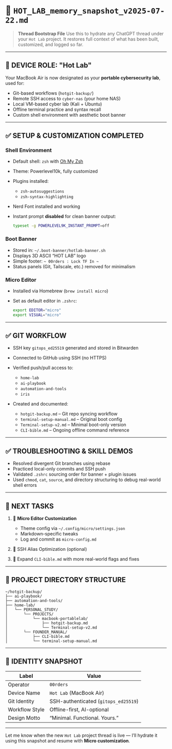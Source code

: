 # 🧠 `HOT_LAB_memory_snapshot_v2025-07-22.md`

> **Thread Bootstrap File**
> Use this to hydrate any ChatGPT thread under your `Hot Lab` project.
> It restores full context of what has been built, customized, and logged so far.

---

## 🔧 DEVICE ROLE: "Hot Lab"

Your MacBook Air is now designated as your **portable cybersecurity lab**, used for:

* Git-based workflows (`hotgit-backup/`)
* Remote SSH access to `cyber-nas` (your home NAS)
* Local VM-based cyber lab (Kali + Ubuntu)
* Offline terminal practice and syntax recall
* Custom shell environment with aesthetic boot banner

---

## ✅ SETUP & CUSTOMIZATION COMPLETED

### Shell Environment

* Default shell: `zsh` with [Oh My Zsh](https://ohmyz.sh/)
* Theme: Powerlevel10k, fully customized
* Plugins installed:

  * `zsh-autosuggestions`
  * `zsh-syntax-highlighting`
* Nerd Font installed and working
* Instant prompt **disabled** for clean banner output:

  ```zsh
  typeset -g POWERLEVEL9K_INSTANT_PROMPT=off
  ```

### Boot Banner

* Stored in: `~/.boot-banner/hotlab-banner.sh`
* Displays 3D ASCII “HOT LAB” logo
* Simple footer: `~ 00rders : Lock TF In ~`
* Status panels (Git, Tailscale, etc.) removed for minimalism

### Micro Editor

* Installed via Homebrew (`brew install micro`)
* Set as default editor in `.zshrc`:

  ```zsh
  export EDITOR="micro"
  export VISUAL="micro"
  ```

---

## ✅ GIT WORKFLOW

* SSH key `gitops_ed25519` generated and stored in Bitwarden
* Connected to GitHub using SSH (no HTTPS)
* Verified push/pull access to:

  * `home-lab`
  * `ai-playbook`
  * `automation-and-tools`
  * `iris`
* Created and documented:

  * `hotgit-backup.md` – Git repo syncing workflow
  * `terminal-setup-manual.md` – Original boot config
  * `Terminal-setup-v2.md` – Minimal boot-only version
  * `CLI-bible.md` – Ongoing offline command reference

---

## ✅ TROUBLESHOOTING & SKILL DEMOS

* Resolved divergent Git branches using rebase
* Practiced local-only commits and SSH push
* Validated `.zshrc` sourcing order for banner + plugin issues
* Used `chmod`, `cat`, `source`, and directory structuring to debug real-world shell errors

---

## 📌 NEXT TASKS

1. 🎨 **Micro Editor Customization**

   * Theme config via `~/.config/micro/settings.json`
   * Markdown-specific tweaks
   * Log and commit as `micro-config.md`

2. 🔐 SSH Alias Optimization (optional)

3. 🧠 Expand `CLI-bible.md` with more real-world flags and fixes

---

## 📁 PROJECT DIRECTORY STRUCTURE

```
~/hotgit-backup/
├── ai-playbook/
├── automation-and-tools/
├── home-lab/
│   └── PERSONAL_STUDY/
│       └── PROJECTS/
│           └── macbook-portablelab/
│               ├── hotgit-backup.md
│               └── Terminal-setup-v2.md
│       └── FOUNDER_MANUAL/
│           ├── CLI-bible.md
│           └── terminal-setup-manual.md
```

---

## 🧠 IDENTITY SNAPSHOT

| Label          | Value                                |
| -------------- | ------------------------------------ |
| Operator       | `00rders`                            |
| Device Name    | `Hot Lab` (MacBook Air)              |
| Git Identity   | SSH-authenticated (`gitops_ed25519`) |
| Workflow Style | Offline-first, AI-optional           |
| Design Motto   | “Minimal. Functional. Yours.”        |

---

Let me know when the new `Hot Lab` project thread is live — I’ll hydrate it using this snapshot and resume with **Micro customization**.
